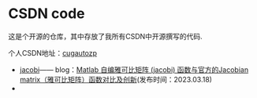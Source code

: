 # CSDN code

这是个开源的仓库，其中存放了我所有CSDN中开源撰写的代码.

个人CSDN地址：[cugautozp](https://blog.csdn.net/cugautozp?spm=1011.2415.3001.5343)

- [jacobi](jacobi/Readme.md)—— blog：[Matlab 自编雅可比矩阵 (jacobi) 函数与官方的Jacobian matrix（雅可比矩阵）函数对比及创新](https://blog.csdn.net/cugautozp/article/details/125140981)(发布时间：2023.03.18)
- 